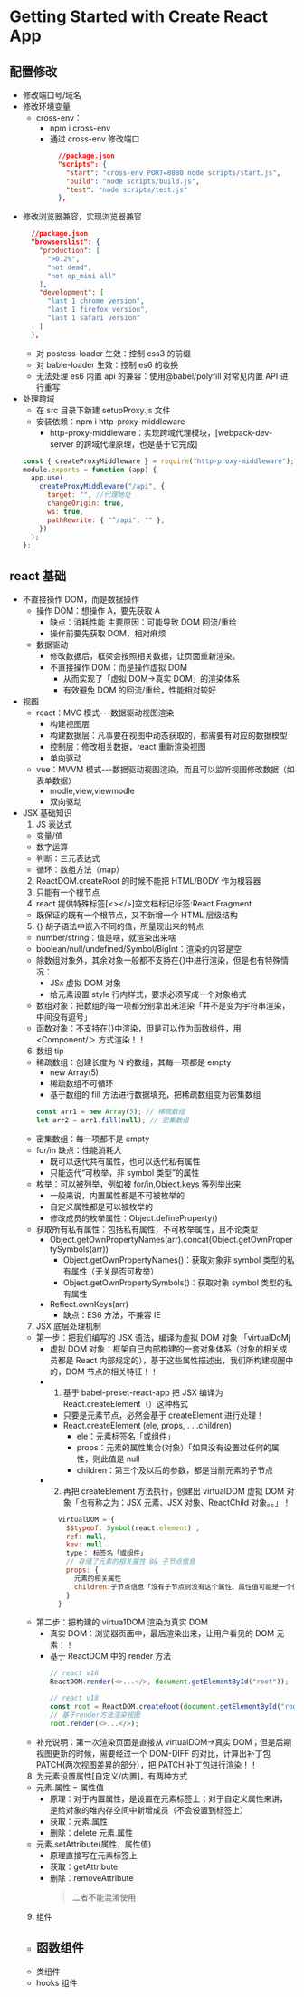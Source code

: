 <!--
 * @Desc:
 * @Author: zcc
 * @LastEditors: zcc
 * @Date: 2023-02-14 10:06:25
 * @LastEditTime: 2023-02-22 16:48:55
-->

# Getting Started with Create React App

## 配置修改

- 修改端口号/域名
- 修改环境变量
  - cross-env：
    - npm i cross-env
    - 通过 cross-env 修改端口
      ```json
        //package.json
        "scripts": {
          "start": "cross-env PORT=8080 node scripts/start.js",
          "build": "node scripts/build.js",
          "test": "node scripts/test.js"
        },
      ```
- 修改浏览器兼容，实现浏览器兼容
  ```json
    //package.json
    "browserslist": {
      "production": [
        ">0.2%",
        "not dead",
        "not op_mini all"
      ],
      "development": [
        "last 1 chrome version",
        "last 1 firefox version",
        "last 1 safari version"
      ]
    },
  ```
  - 对 postcss-loader 生效：控制 css3 的前缀
  - 对 bable-loader 生效：控制 es6 的妆换
  - 无法处理 es6 内置 api 的兼容：使用@babel/polyfill 对常见内置 API 进行重写
- 处理跨域
  - 在 src 目录下新建 setupProxy.js 文件
  - 安装依赖：npm i http-proxy-middleware
    - http-proxy-middleware：实现跨域代理模块，[webpack-dev-server 的跨域代理原理，也是基于它完成]
  ```javascript
  const { createProxyMiddleware } = require("http-proxy-middleware");
  module.exports = function (app) {
    app.use(
      createProxyMiddleware("/api", {
        target: "", //代理地址
        changeOrigin: true,
        ws: true,
        pathRewrite: { "^/api": "" },
      })
    );
  };
  ```

## react 基础

- 不直接操作 DOM，而是数据操作
  - 操作 DOM：想操作 A，要先获取 A
    - 缺点：消耗性能 主要原因：可能导致 DOM 回流/重绘
    - 操作前要先获取 DOM，相对麻烦
  - 数据驱动
    - 修改数据后，框架会按照相关数据，让页面重新渲染。
    - 不直接操作 DOM：而是操作虚拟 DOM
      - 从而实现了「虚拟 DOM->真实 DOM」的渲染体系
      - 有效避免 DOM 的回流/重绘，性能相对较好
- 视图
  - react：MVC 模式---数据驱动视图渲染
    - 构建视图层
    - 构建数据层：凡事要在视图中动态获取的，都需要有对应的数据模型
    - 控制层：修改相关数据，react 重新渲染视图
    - 单向驱动
  - vue：MVVM 模式---数据驱动视图渲染，而且可以监听视图修改数据（如表单数据）
    - modle,view,viewmodle
    - 双向驱动
- JSX 基础知识
  1. JS 表达式
  - 变量/值
  - 数字运算
  - 判断：三元表达式
  - 循环：数组方法（map）
  2. ReactDOM.createRoot 的时候不能把 HTML/BODY 作为根容器
  3. 只能有一个根节点
  4. react 提供特殊标签[<></>]空文档标记标签:React.Fragment
  - 既保证的既有一个根节点，又不新增一个 HTML 层级结构
  5. {} 胡子语法中嵌入不同的值，所量现出来的特点
  - number/string：值是啥，就渲染出来啥
  - boolean/null/undefined/Symbol/BigInt：渲染的内容是空
  - 除数组对象外，其余对象一般都不支持在{}中进行渲染，但是也有特殊情况：
    - JSx 虚拟 DOM 对象
    - 给元素设置 style 行内样式，要求必须写成一个对象格式
  - 数组对象：把数组的每一项都分别拿出来渲染「井不是变为宇符串渲染，中间没有逗号」
  - 函数对象：不支持在{}中渲染，但是可以作为函数组件，用 <Component/＞ 方式渲染！！
  6. 数组 tip
  - 稀疏数组：创建长度为 N 的数组，其每一项都是 empty
    - new Array(5)
    - 稀疏数组不可循环
    - 基于数组的 fill 方法进行数据填充，把稀疏数组变为密集数组
    ```javascript
    const arr1 = new Array(5); // 稀疏数组
    let arr2 = arr1.fill(null); // 密集数组
    ```
  - 密集数组：每一项都不是 empty
  - for/in 缺点：性能消耗大
    - 既可以迭代共有属性，也可以迭代私有属性
    - 只能迭代“可枚举，非 symbol 类型”的属性
  - 枚举：可以被列举，例如被 for/in,Object.keys 等列举出来
    - 一般来说，内置属性都是不可被枚举的
    - 自定义属性都是可以被枚举的
    - 修改成员的枚举属性：Object.defineProperty()
  - 获取所有私有属性：包括私有属性，不可枚举属性，且不论类型
    - Object.getOwnPropertyNames(arr).concat(Object.getOwnPropertySymbols(arr))
      - Object.getOwnPropertyNames()：获取对象非 symbol 类型的私有属性（无关是否可枚举）
      - Object.getOwnPropertySymbols()：获取对象 symbol 类型的私有属性
    - Reflect.ownKeys(arr)
      - 缺点：ES6 方法，不兼容 IE
  7. JSX 底层处理机制
  - 第一步：把我们编写的 JSX 语法，编译为虛拟 DOM 对象 「virtualDoMj
    - 虚拟 DOM 对象：框架自己内部构建的一套对象体系（对象的相关成员都是 React 内部规定的），基于这些属性描述出，我们所构建视圈中的，DOM 节点的相关特征！！
    - 1. 基于 babel-preset-react-app 把 JSX 编译为 React.createElement（）这种格式
      - 只要是元素节点，必然会基于 createElement 进行处理！
      - React.createElement (ele, props, . . .children)
        - ele：元素标签名「或组件」
        - props：元素的属性集合(对象）「如果没有设置过任何的属性，则此值是 null
        - children：第三个及以后的参数，都是当前元素的子节点
    - 2. 再把 createElement 方法执行，创建出 virtualDOM 虚拟 DOM 对象「也有称之为：JSX 元素、JSX 对象、ReactChild 对象。。」！
      ```javascript
        virtualDOM = {
          $$typeof: Symbol(react.element) ,
          ref: null,
          kev: null
          type： 标签名「或组件」
          // 存储了元素的相关属性 8& 子节点信息
          props: {
            元素的相关属性
            children:子节点信息「没有子节点则没有这个属性、属性值可能是一个值、也可能是一个数组
          }
        }
      ```
  - 第二步：把构建的 virtua1DOM 渲染为真实 DOM
    - 真实 DOM：浏览器页面中，最后渲染出来，让用户看见的 DOM 元素！！
    - 基于 ReactDOM 中的 render 方法
      ```javascript
      // react v16
      ReactDOM.render(<>...</>, document.getElementById("root"));
      ```
      ```javascript
      // react v18
      const root = ReactDOM.createRoot(document.getElementById("root"));
      // 基于render方法渲染视图
      root.render(<>...</>);
      ```
  - 补充说明：第一次渲染页面是直接从 virtualDOM->真实 DOM；但是后期视图更新的时候，需要经过一个 DOM-DIFF 的对比，计算出补丁包 PATCH(两次视图差昇的部分），把 PATCH 补丁包进行渲染！！
  8. 为元素设置属性[自定义/内置]，有两种方式
  - 元素.属性 = 属性值
    - 原理：对于内置属性，是设置在元素标签上；对于自定义属性来讲，是给对象的堆内存空间中新增成员（不会设置到标签上）
    - 获取：元素.属性
    - 删除：delete 元素.属性
  - 元素.setAttribute(属性，属性值)
    - 原理直接写在元素标签上
    - 获取：getAttribute
    - 删除：removeAttribute
      > 二者不能混淆使用
  9. 组件
  - ## 函数组件
  - 类组件
  - hooks 组件
